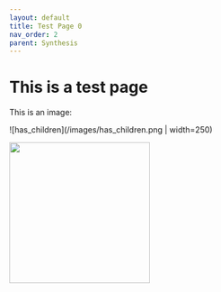 ```yaml
---
layout: default
title: Test Page 0
nav_order: 2
parent: Synthesis
---
```


# This is a test page
This is an image:

![has_children](/images/has_children.png | width=250)

<img src="/images/has_children.png" width="250">
